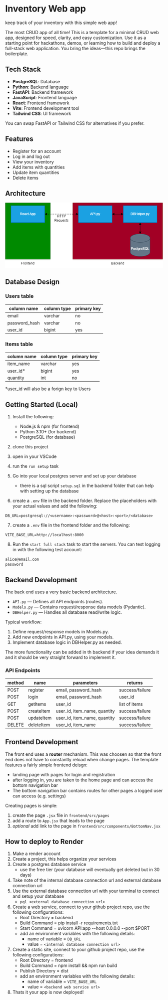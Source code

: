 # Inventory Web app

keep track of your inventory with this simple web app!

The most CRUD app of all time! This is a template for a minimal CRUD web app, designed for speed, clarity, and easy customization. Use it as a starting point for hackathons, demos, or learning how to build and deploy a full-stack web application. You bring the ideas—this repo brings the boilerplate.

## Tech Stack

- **PostgreSQL**: Database
- **Python**: Backend language
- **FastAPI**: Backend framework
- **JavaScript**: Frontend language
- **React**: Frontend framework
- **Vite**: Frontend development tool
- **Tailwind CSS**: UI framework

You can swap FastAPI or Tailwind CSS for alternatives if you prefer.

## Features

- Register for an account
- Log in and log out
- View your inventory
- Add items with quantities
- Update item quantities
- Delete items

## Architecture

![image](resources/architecture.png)

## Database Design

### Users table

| column name   | column type | primary key |
| ------------- | ----------- | ----------- |
| email         | varchar     | no          |
| password_hash | varchar     | no          |
| user_id       | bigint      | yes         |

### Items table

| column name | column type | primary key |
| ----------- | ----------- | ----------- |
| item_name   | varchar     | yes         |
| user_id\*   | bigint      | yes         |
| quantity    | int         | no          |

\*user_id will also be a forign key to Users

## Getting Started (Local)

1. Install the following:

   - Node.js & npm (for frontend)
   - Python 3.10+ (for backend)
   - PostgreSQL (for database)

2. clone this project
3. open in your VSCode
4. run the `run setup` task
5. Go into your local postgres server and set up your database

   - there is a sql script `setup.sql` in the backend folder that can help with setting up the database

6. create a `.env` file in the backend folder. Replace the placeholders with your actual values and add the following:

```
DB_URL=postgresql://<username>:<password>@<host>:<port>/<database>
```

7. create a `.env` file in the frontend folder and the following:

```
VITE_BASE_URL=http://localhost:8000
```

8. Run the `start full stack` task to start the servers. You can test logging in with the following test account:

```
alice@email.com
password
```

## Backend Development

The back end uses a very basic backend architecture.

- `API.py` — Defines all API endpoints (routes).
- `Models.py` — Contains request/response data models (Pydantic).
- `DBHelper.py` — Handles all database read/write logic.

Typical workflow:

1. Define request/response models in Models.py.
2. Add new endpoints in API.py, using your models.
3. Implement database logic in DBHelper.py as needed.

The more functionality can be added in th backend if your idea demands it and it should be very straight forward to implement it.

### API Endpoints

| method | name       | parameters                   | returns         |
| ------ | ---------- | ---------------------------- | --------------- |
| POST   | register   | email, password_hash         | success/failure |
| POST   | login      | email, password_hash         | user_id         |
| GET    | getItems   | user_id                      | list of items   |
| POST   | createItem | user_id, item_name, quantity | success/failure |
| POST   | updateItem | user_id, item_name, quantity | success/failure |
| DELETE | deleteItem | user_id, item_name           | success/failure |

## Frontend Development

The front end uses a **router** mechanism. This was choosen so that the front end does not have to constantly reload when change pages.
The template features a fairly simple frontend deisgn:

- landing page with pages for login and registration
- after logging in, you are taken to the home page and can access the bottom navigation bar
- The bottom navigation bar contains routes for other pages a logged user can access (e.g. settings)

Creating pages is simple:

1. create the page `.jsx` file in `frontend/src/pages`
2. add a route to `App.jsx` that leads to the page
3. _optional_ add link to the page in `frontend/src/components/BottomNav.jsx`

## How to deploy to Render

1. Make a render account
2. Create a project, this helps organize your services
3. Create a postgres database service
   - use the free tier (your database will eventually get deleted but in 30 days)
4. Take note of the internal database connection url and external database connection url
5. Use the external database connection url with your terminal to connect and setup your database
   - `pql <external database connection url>`
6. Create a web service, connect to your github project repo, use the following configurations:
   - Root Directory = backend
   - Build Command = pip install -r requirements.txt
   - Start Command = uvicorn API:app --host 0.0.0.0 --port $PORT
   - add an environment variables with the following details:
     - name of variable = `DB_URL`
     - value = `<internal database connection url>`
7. Create a static site, connect to your github project repo, use the following configurations:
   - Root Directory = frontend
   - Build Command = npm install && npm run build
   - Publish Directory = dist
   - add an environment variables with the following details:
     - name of variable = `VITE_BASE_URL`
     - value = `<backend web service url>`
8. Thats it your app is now deployed!
